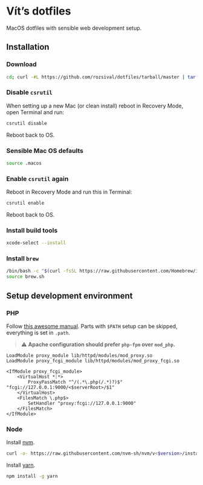 # Vít’s dotfiles

MacOS dotfiles with sensible web development setup.

## Installation

### Download

```bash
cd; curl -#L https://github.com/rozsival/dotfiles/tarball/master | tar -xzv --strip-components 1 --exclude={README.md,bootstrap.sh,.osx,LICENSE-MIT.txt}
```

### Disable `csrutil`

When setting up a new Mac (or clean install) reboot in Recovery Mode, open Terminal and run:

```bash
csrutil disable
```

Reboot back to OS.

### Sensible Mac OS defaults

```bash
source .macos
```

### Enable `csrutil` again

Reboot in Recovery Mode and run this in Terminal:

```bash
csrutil enable
```

Reboot back to OS.

### Install build tools

```bash
xcode-select --install
```

### Install `brew`

```bash
/bin/bash -c "$(curl -fsSL https://raw.githubusercontent.com/Homebrew/install/master/install.sh)"
source brew.sh
```

## Setup development environment

### PHP

Follow [this awesome manual](https://getgrav.org/blog/macos-bigsur-apache-multiple-php-versions). Parts with `$PATH` setup can be skipped, everything is set in `.path`.

> ⚠️ **Apache configuration should prefer `php-fpm` over `mod_php`.**

```apacheconf
LoadModule proxy_module lib/httpd/modules/mod_proxy.so
LoadModule proxy_fcgi_module lib/httpd/modules/mod_proxy_fcgi.so

<IfModule proxy_fcgi_module>
    <VirtualHost *:*>
        ProxyPassMatch "^/(.*\.php(/.*)?)$" "fcgi://127.0.0.1:9000/<$serverRoot>/$1"
    </VirtualHost>
    <FilesMatch \.php$>
        SetHandler "proxy:fcgi://127.0.0.1:9000"
    </FilesMatch>
</IfModule>
```

### Node

Install [nvm](https://github.com/nvm-sh/nvm).

```bash
curl -o- https://raw.githubusercontent.com/nvm-sh/nvm/v<$version>/install.sh | bash
```

Install [yarn](https://yarnpkg.com).

```bash
npm install -g yarn
```
